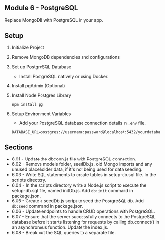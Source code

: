 ## Module 6 - PostgreSQL

Replace MongoDB with PostgreSQL in your app.

## Setup

1. Initialize Project
2. Remove MongoDB dependencies and configurations
3. Set up PostgreSQL Database
   - Install PostgreSQL natively or using Docker.
4. Install pgAdmin (Optional)
5. Install Node Postgres Library

   ```
   npm install pg
   ```

6. Setup Environment Variables

   - Add your PostgreSQL database connection details in `.env` file.

   ```
   DATABASE_URL=postgres://username:password@localhost:5432/yourdatabase
   ```

## Sections

- 6.01 - Update the dbconn.js file with PostgreSQL connection.
- 6.02 - Remove models folder, seedDb.js, old Mongo imports and any unused placeholder data, if it's not being used for data seeding.
- 6.03 - Write SQL statements to create tables in setup-db.sql file. In the scripts directory.
- 6.04 - In the scripts directory write a Node.js script to execute the setup-db.sql file, named initDb.js. Add `db:init` command in package.json.
- 6.05 - Create a seedDb.js script to seed the PostgreSQL db. Add `db:seed` command in package.json.
- 6.06 - Update endpoints to handle CRUD operations with PostgreSQL.
- 6.07 - Ensure that the server successfully connects to the PostgreSQL database before it starts listening for requests by calling db.connect() in an asynchronous function. Update the index.js.
- 6.08 - Break out the SQL queries to a separate file.

